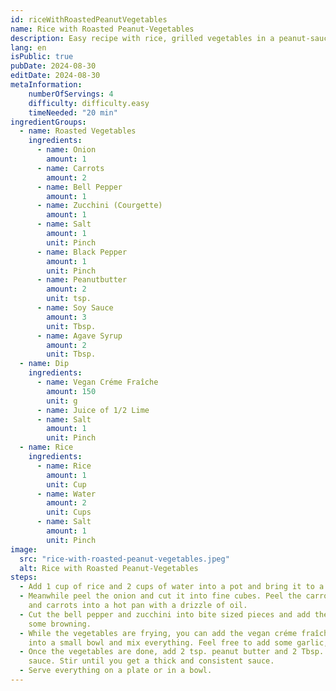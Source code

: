 ```yaml
---
id: riceWithRoastedPeanutVegetables
name: Rice with Roasted Peanut-Vegetables
description: Easy recipe with rice, grilled vegetables in a peanut-sauce and a fresh sour creme dip.
lang: en
isPublic: true
pubDate: 2024-08-30
editDate: 2024-08-30
metaInformation:
    numberOfServings: 4
    difficulty: difficulty.easy
    timeNeeded: "20 min"
ingredientGroups:
  - name: Roasted Vegetables
    ingredients:
      - name: Onion
        amount: 1
      - name: Carrots
        amount: 2
      - name: Bell Pepper
        amount: 1
      - name: Zucchini (Courgette)
        amount: 1
      - name: Salt
        amount: 1
        unit: Pinch
      - name: Black Pepper
        amount: 1
        unit: Pinch
      - name: Peanutbutter
        amount: 2
        unit: tsp.
      - name: Soy Sauce
        amount: 3
        unit: Tbsp.
      - name: Agave Syrup
        amount: 2
        unit: Tbsp.
  - name: Dip
    ingredients:
      - name: Vegan Créme Fraîche
        amount: 150
        unit: g
      - name: Juice of 1/2 Lime
      - name: Salt
        amount: 1
        unit: Pinch
  - name: Rice
    ingredients:
      - name: Rice
        amount: 1
        unit: Cup
      - name: Water
        amount: 2
        unit: Cups
      - name: Salt
        amount: 1
        unit: Pinch
image:
  src: "rice-with-roasted-peanut-vegetables.jpeg"
  alt: Rice with Roasted Peanut-Vegetables
steps:
  - Add 1 cup of rice and 2 cups of water into a pot and bring it to a boil. Keep simmering until the water is gone.
  - Meanwhile peel the onion and cut it into fine cubes. Peel the carrots and cut them into thin slices. Put the onions
    and carrots into a hot pan with a drizzle of oil.
  - Cut the bell pepper and zucchini into bite sized pieces and add them to the pan. Fry everything until it is getting
    some browning.
  - While the vegetables are frying, you can add the vegan créme fraîche, the juice of half a lime and a pinch of salt
    into a small bowl and mix everything. Feel free to add some garlic, if you want.
  - Once the vegetables are done, add 2 tsp. peanut butter and 2 Tbsp. agave syrup. Deglaze with 2 - 3 Tbsp. of soy
    sauce. Stir until you get a thick and consistent sauce.
  - Serve everything on a plate or in a bowl.
---
```



